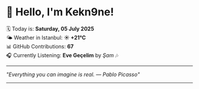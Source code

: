 # 👋 Hello, I'm Kekn9ne!

🗓️ Today is: **Saturday, 05 July 2025**  
🌤️ Weather in Istanbul: **☀️   +21°C**  
📊 GitHub Contributions: **67**  
🎧 Currently Listening: **Eve Geçelim** by *Şam* 🎶

---

_"Everything you can imagine is real. — *Pablo Picasso*"_

---
